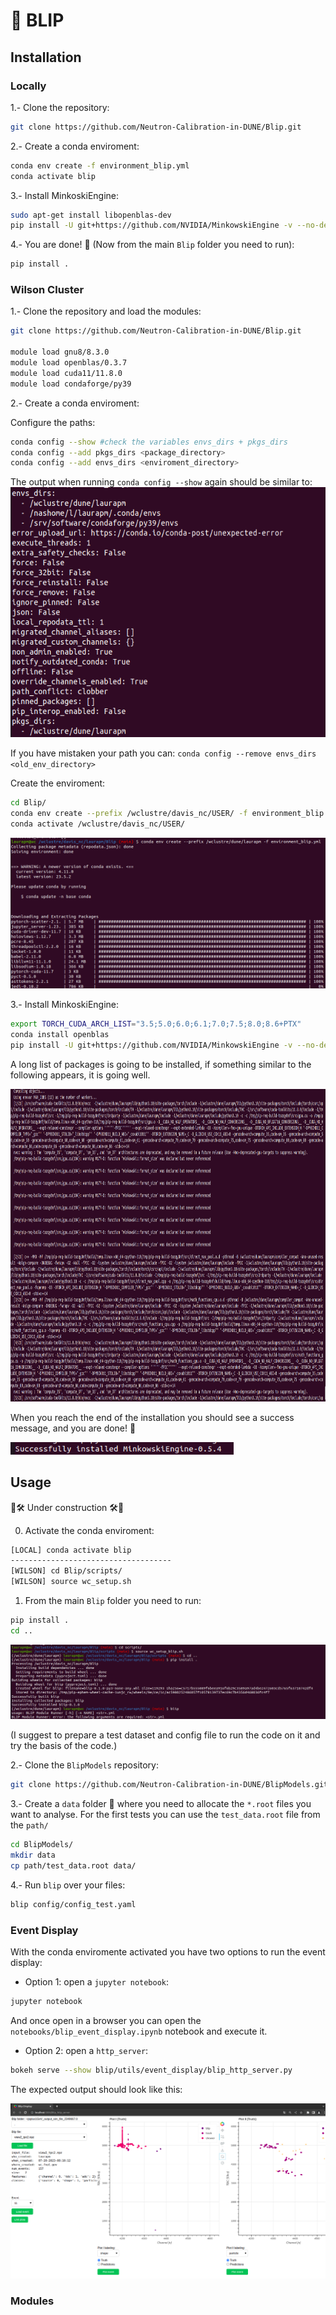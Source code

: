 # 🚀 **BLIP**

## Installation

### Locally

1.- Clone the repository:

```bash
git clone https://github.com/Neutron-Calibration-in-DUNE/Blip.git 
```
2.- Create a conda enviroment:

```bash
conda env create -f environment_blip.yml
conda activate blip
```


3.- Install MinkoskiEngine:

```bash
sudo apt-get install libopenblas-dev
pip install -U git+https://github.com/NVIDIA/MinkowskiEngine -v --no-deps --install-option="--blas_include_dirs=${CONDA_PREFIX}/include" --install-option="--blas=openblas"
```

4.- You are done! 🎉 (Now from the main ``Blip`` folder you need to run):

```bash
pip install .
```

### Wilson Cluster

1.- Clone the repository and load the modules:

```bash
git clone https://github.com/Neutron-Calibration-in-DUNE/Blip.git 

module load gnu8/8.3.0
module load openblas/0.3.7
module load cuda11/11.8.0
module load condaforge/py39
```

2.- Create a conda enviroment:

Configure the paths:

```bash
conda config --show #check the variables envs_dirs + pkgs_dirs
conda config --add pkgs_dirs <package_directory>
conda config --add envs_dirs <enviroment_directory>
```
The output when running ```conda config --show``` again should be similar to:
<img src="_static/conda_envs.png" height="400">

If you have mistaken your path you can: ``conda config --remove envs_dirs <old_env_directory>``

Create the enviroment:

```bash
cd Blip/
conda env create --prefix /wclustre/davis_nc/USER/ -f environment_blip.yml
conda activate /wclustre/davis_nc/USER/
```

<img src="_static/conda_create_env.png">

3.- Install MinkoskiEngine:

```bash
export TORCH_CUDA_ARCH_LIST="3.5;5.0;6.0;6.1;7.0;7.5;8.0;8.6+PTX"
conda install openblas
pip install -U git+https://github.com/NVIDIA/MinkowskiEngine -v --no-deps --install-option="--blas_include_dirs=${CONDA_PREFIX}/include" --install-option="--blas=openblas" --install-option="--force_cuda"
```
A long list of packages is going to be installed, if something similar to the following appears, it is going well.

<img src="_static/minkowski.png"  height="500"/>

When you reach the end of the installation you should see a success message, and you are done! 🎉

<img src="_static/success_installation.png" height="20"/>



## Usage

🚧🛠️ Under construction 🛠️🚧

0. Activate the conda enviroment:

```bash
[LOCAL] conda activate blip
------------------------------------
[WILSON] cd Blip/scripts/
[WILSON] source wc_setup.sh
```

1. From the main ```Blip``` folder you need to run:

```bash
pip install .
cd ..
```

<img src="_static/blip_init.png">


(I suggest to prepare a test dataset and config file to run the code on it and try the basis of the code.)

2.- Clone the ```BlipModels``` repository:

```bash
git clone https://github.com/Neutron-Calibration-in-DUNE/BlipModels.git
```

3.- Create a ```data``` folder 📂 where you need to allocate the ```*.root``` files you want to analyse. For the first tests you can use the ```test_data.root``` file from the ```path/```

```bash
cd BlipModels/
mkdir data
cp path/test_data.root data/
```

4.- Run ```blip``` over your files:

```bash 
blip config/config_test.yaml
```


### Event Display

With the conda enviromente activated you have two options to run the event display:

 - Option 1: open a ```jupyter notebook```:
```bash
jupyter notebook
```
And once open in a browser you can open the ```notebooks/blip_event_display.ipynb``` notebook and execute it.

 - Option 2: open a ```http_server```:
```bash
bokeh serve --show blip/utils/event_display/blip_http_server.py
```

The expected output should look like this:

<img src="_static/vis_event.png">


### Modules
